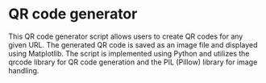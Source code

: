 # QR code generator
 This QR code generator script allows users to create QR codes for any given URL. The generated QR code is saved as an image file and displayed using Matplotlib. The script is implemented using Python and utilizes the qrcode library for QR code generation and the PIL (Pillow) library for image handling.
